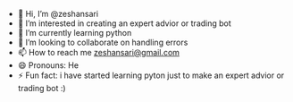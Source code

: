 - 👋 Hi, I’m @zeshansari
- 👀 I’m interested in creating an expert advior or trading bot
- 🌱 I’m currently learning python
- 💞️ I’m looking to collaborate on handling errors
- 📫 How to reach me zeshansari@gmail.com
- 😄 Pronouns: He
- ⚡ Fun fact: i have started learning pyton just to make an expert advior or trading bot :)

<!---
zeshansari/zeshansari is a ✨ special ✨ repository because its `README.md` (this file) appears on your GitHub profile.
You can click the Preview link to take a look at your changes.
--->
